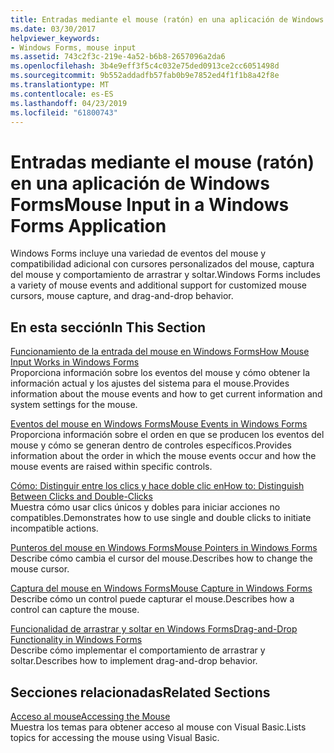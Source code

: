 ```yaml
---
title: Entradas mediante el mouse (ratón) en una aplicación de Windows Forms
ms.date: 03/30/2017
helpviewer_keywords:
- Windows Forms, mouse input
ms.assetid: 743c2f3c-219e-4a52-b6b8-2657096a2da6
ms.openlocfilehash: 3b4e9eff3f5c4c032e75ded0913ce2cc6051498d
ms.sourcegitcommit: 9b552addadfb57fab0b9e7852ed4f1f1b8a42f8e
ms.translationtype: MT
ms.contentlocale: es-ES
ms.lasthandoff: 04/23/2019
ms.locfileid: "61800743"
---
```

# <a name="mouse-input-in-a-windows-forms-application"></a><span data-ttu-id="d3ca6-102">Entradas mediante el mouse (ratón) en una aplicación de Windows Forms</span><span class="sxs-lookup"><span data-stu-id="d3ca6-102">Mouse Input in a Windows Forms Application</span></span>
<span data-ttu-id="d3ca6-103">Windows Forms incluye una variedad de eventos del mouse y compatibilidad adicional con cursores personalizados del mouse, captura del mouse y comportamiento de arrastrar y soltar.</span><span class="sxs-lookup"><span data-stu-id="d3ca6-103">Windows Forms includes a variety of mouse events and additional support for customized mouse cursors, mouse capture, and drag-and-drop behavior.</span></span>  
  
## <a name="in-this-section"></a><span data-ttu-id="d3ca6-104">En esta sección</span><span class="sxs-lookup"><span data-stu-id="d3ca6-104">In This Section</span></span>  
 [<span data-ttu-id="d3ca6-105">Funcionamiento de la entrada del mouse en Windows Forms</span><span class="sxs-lookup"><span data-stu-id="d3ca6-105">How Mouse Input Works in Windows Forms</span></span>](how-mouse-input-works-in-windows-forms.md)  
 <span data-ttu-id="d3ca6-106">Proporciona información sobre los eventos del mouse y cómo obtener la información actual y los ajustes del sistema para el mouse.</span><span class="sxs-lookup"><span data-stu-id="d3ca6-106">Provides information about the mouse events and how to get current information and system settings for the mouse.</span></span>  
  
 [<span data-ttu-id="d3ca6-107">Eventos del mouse en Windows Forms</span><span class="sxs-lookup"><span data-stu-id="d3ca6-107">Mouse Events in Windows Forms</span></span>](mouse-events-in-windows-forms.md)  
 <span data-ttu-id="d3ca6-108">Proporciona información sobre el orden en que se producen los eventos del mouse y cómo se generan dentro de controles específicos.</span><span class="sxs-lookup"><span data-stu-id="d3ca6-108">Provides information about the order in which the mouse events occur and how the mouse events are raised within specific controls.</span></span>  
  
 [<span data-ttu-id="d3ca6-109">Cómo: Distinguir entre los clics y hace doble clic en</span><span class="sxs-lookup"><span data-stu-id="d3ca6-109">How to: Distinguish Between Clicks and Double-Clicks</span></span>](how-to-distinguish-between-clicks-and-double-clicks.md)  
 <span data-ttu-id="d3ca6-110">Muestra cómo usar clics únicos y dobles para iniciar acciones no compatibles.</span><span class="sxs-lookup"><span data-stu-id="d3ca6-110">Demonstrates how to use single and double clicks to initiate incompatible actions.</span></span>  
  
 [<span data-ttu-id="d3ca6-111">Punteros del mouse en Windows Forms</span><span class="sxs-lookup"><span data-stu-id="d3ca6-111">Mouse Pointers in Windows Forms</span></span>](mouse-pointers-in-windows-forms.md)  
 <span data-ttu-id="d3ca6-112">Describe cómo cambia el cursor del mouse.</span><span class="sxs-lookup"><span data-stu-id="d3ca6-112">Describes how to change the mouse cursor.</span></span>  
  
 [<span data-ttu-id="d3ca6-113">Captura del mouse en Windows Forms</span><span class="sxs-lookup"><span data-stu-id="d3ca6-113">Mouse Capture in Windows Forms</span></span>](mouse-capture-in-windows-forms.md)  
 <span data-ttu-id="d3ca6-114">Describe cómo un control puede capturar el mouse.</span><span class="sxs-lookup"><span data-stu-id="d3ca6-114">Describes how a control can capture the mouse.</span></span>  
  
 [<span data-ttu-id="d3ca6-115">Funcionalidad de arrastrar y soltar en Windows Forms</span><span class="sxs-lookup"><span data-stu-id="d3ca6-115">Drag-and-Drop Functionality in Windows Forms</span></span>](drag-and-drop-functionality-in-windows-forms.md)  
 <span data-ttu-id="d3ca6-116">Describe cómo implementar el comportamiento de arrastrar y soltar.</span><span class="sxs-lookup"><span data-stu-id="d3ca6-116">Describes how to implement drag-and-drop behavior.</span></span>  
  
## <a name="related-sections"></a><span data-ttu-id="d3ca6-117">Secciones relacionadas</span><span class="sxs-lookup"><span data-stu-id="d3ca6-117">Related Sections</span></span>  
 [<span data-ttu-id="d3ca6-118">Acceso al mouse</span><span class="sxs-lookup"><span data-stu-id="d3ca6-118">Accessing the Mouse</span></span>](~/docs/visual-basic/developing-apps/programming/computer-resources/accessing-the-mouse.md)  
 <span data-ttu-id="d3ca6-119">Muestra los temas para obtener acceso al mouse con Visual Basic.</span><span class="sxs-lookup"><span data-stu-id="d3ca6-119">Lists topics for accessing the mouse using Visual Basic.</span></span>
